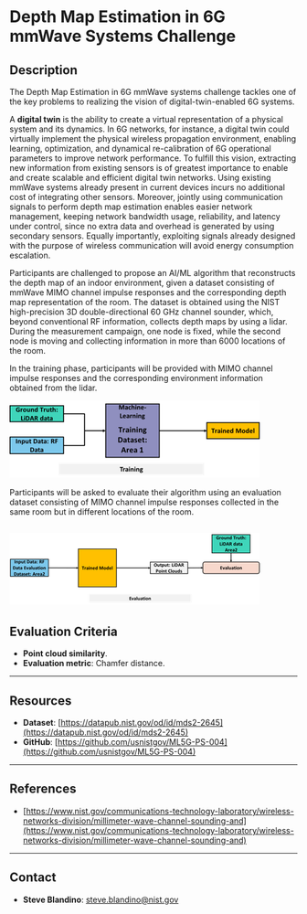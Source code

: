 # Depth Map Estimation in 6G mmWave Systems Challenge

## Description

The Depth Map Estimation in 6G mmWave systems challenge tackles one of the key problems to realizing the vision of digital-twin-enabled 6G systems.

A **digital twin** is the ability to create a virtual representation of a physical system and its dynamics. In 6G networks, for instance, a digital twin could virtually implement the physical wireless propagation environment, enabling learning, optimization, and dynamical re-calibration of 6G operational parameters to improve network performance. To fulfill this vision, extracting new information from existing sensors is of greatest importance to enable and create scalable and efficient digital twin networks. Using existing mmWave systems already present in current devices incurs no additional cost of integrating other sensors. Moreover, jointly using communication signals to perform depth map estimation enables easier network management, keeping network bandwidth usage, reliability, and latency under control, since no extra data and overhead is generated by using secondary sensors. Equally importantly, exploiting signals already designed with the purpose of wireless communication will avoid energy consumption escalation.

Participants are challenged to propose an AI/ML algorithm that reconstructs the depth map of an indoor environment, given a dataset consisting of mmWave MIMO channel impulse responses and the corresponding depth map representation of the room. The dataset is obtained using the NIST high-precision 3D double-directional 60 GHz channel sounder, which, beyond conventional RF information, collects depth maps by using a lidar. During the measurement campaign, one node is fixed, while the second node is moving and collecting information in more than 6000 locations of the room.

In the training phase, participants will be provided with MIMO channel impulse responses and the corresponding environment information obtained from the lidar.

![fig](fig1.png)

Participants will be asked to evaluate their algorithm using an evaluation dataset consisting of MIMO channel impulse responses collected in the same room but in different locations of the room.

![fig](fig2.png)
---

## Evaluation Criteria

* **Point cloud similarity**.
* **Evaluation metric**: Chamfer distance.

---

## Resources

* **Dataset**: [https://datapub.nist.gov/od/id/mds2-2645](https://datapub.nist.gov/od/id/mds2-2645)
* **GitHub**: [https://github.com/usnistgov/ML5G-PS-004](https://github.com/usnistgov/ML5G-PS-004)

---

## References

* [https://www.nist.gov/communications-technology-laboratory/wireless-networks-division/millimeter-wave-channel-sounding-and](https://www.nist.gov/communications-technology-laboratory/wireless-networks-division/millimeter-wave-channel-sounding-and)

---

## Contact

* **Steve Blandino**: steve.blandino@nist.gov
